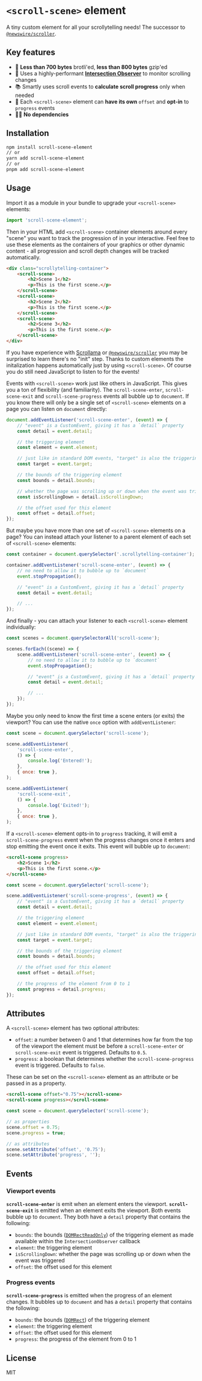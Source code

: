 # `<scroll-scene>` element

A tiny custom element for all your scrollytelling needs! The successor to [`@newswire/scroller`](https://github.com/rdmurphy/scroller).

## Key features

- 🐜 **Less than 700 bytes** brotli'ed, **less than 800 bytes** gzip'ed
- 👀 Uses a highly-performant **[Intersection Observer](https://developer.mozilla.org/en-US/docs/Web/API/Intersection_Observer_API)** to monitor scrolling changes
- 📚 Smartly uses scroll events to **calculate scroll progress** only when needed
- 🌻 Each `<scroll-scene>` element can **have its own** `offset` and **opt-in** to `progress` events
- 🙅🏽‍ **No dependencies**

## Installation

```sh
npm install scroll-scene-element
// or
yarn add scroll-scene-element
// or
pnpm add scroll-scene-element
```

## Usage

Import it as a module in your bundle to upgrade your `<scroll-scene>` elements:

```js
import 'scroll-scene-element';
```

Then in your HTML add `<scroll-scene>` container elements around every "scene" you want to track the progression of in your interactive. Feel free to use these elements as the containers of your graphics or other dynamic content - all progression and scroll depth changes will be tracked automatically.

```html
<div class="scrollytelling-container">
	<scroll-scene>
		<h2>Scene 1</h2>
		<p>This is the first scene.</p>
	</scroll-scene>
	<scroll-scene>
		<h2>Scene 2</h2>
		<p>This is the first scene.</p>
	</scroll-scene>
	<scroll-scene>
		<h2>Scene 3</h2>
		<p>This is the first scene.</p>
	</scroll-scene>
</div>
```

If you have experience with [Scrollama](https://github.com/russellgoldenberg/scrollama) or [`@newswire/scroller`](https://github.com/rdmurphy/scroller) you may be surprised to learn there's no "init" step. Thanks to custom elements the initalization happens automatically just by using `<scroll-scene>`. Of course you do still need JavaScript to listen to for the events!

Events with `<scroll-scene>` work just like others in JavaScript. This gives you a ton of flexibility (and familiarity). The `scroll-scene-enter`, `scroll-scene-exit` and `scroll-scene-progress` events all bubble up to `document`. If you know there will only be a single set of `<scroll-scene>` elements on a page you can listen on `document` directly:

```js
document.addEventListener('scroll-scene-enter', (event) => {
	// "event" is a CustomEvent, giving it has a `detail` property
	const detail = event.detail;

	// the triggering element
	const element = event.element;

	// just like in standard DOM events, "target" is also the triggering element
	const target = event.target;

	// the bounds of the triggering element
	const bounds = detail.bounds;

	// whether the page was scrolling up or down when the event was triggered
	const isScrollingDown = detail.isScrollingDown;

	// the offset used for this element
	const offset = detail.offset;
});
```

But maybe you have more than one set of `<scroll-scene>` elements on a page? You can instead attach your listener to a parent element of each set of `<scroll-scene>` elements:

```js
const container = document.querySelector('.scrollytelling-container');

container.addEventListener('scroll-scene-enter', (event) => {
	// no need to allow it to bubble up to `document`
	event.stopPropagation();

	// "event" is a CustomEvent, giving it has a `detail` property
	const detail = event.detail;

	// ...
});
```

And finally - you can attach your listener to each `<scroll-scene>` element individually:

```js
const scenes = document.querySelectorAll('scroll-scene');

scenes.forEach((scene) => {
	scene.addEventListener('scroll-scene-enter', (event) => {
		// no need to allow it to bubble up to `document`
		event.stopPropagation();

		// "event" is a CustomEvent, giving it has a `detail` property
		const detail = event.detail;

		// ...
	});
});
```

Maybe you only need to know the first time a scene enters (or exits) the viewport? You can use the native `once` option with `addEventListener`:

```js
const scene = document.querySelector('scroll-scene');

scene.addEventListener(
	'scroll-scene-enter',
	() => {
		console.log('Entered!');
	},
	{ once: true },
);

scene.addEventListener(
	'scroll-scene-exit',
	() => {
		console.log('Exited!');
	},
	{ once: true },
);
```

If a `<scroll-scene>` element opts-in to `progress` tracking, it will emit a `scroll-scene-progress` event when the progress changes once it enters and stop emitting the event once it exits. This event will bubble up to `document`:

```html
<scroll-scene progress>
	<h2>Scene 1</h2>
	<p>This is the first scene.</p>
</scroll-scene>
```

```js
const scene = document.querySelector('scroll-scene');

scene.addEventListener('scroll-scene-progress', (event) => {
	// "event" is a CustomEvent, giving it has a `detail` property
	const detail = event.detail;

	// the triggering element
	const element = event.element;

	// just like in standard DOM events, "target" is also the triggering element
	const target = event.target;

	// the bounds of the triggering element
	const bounds = detail.bounds;

	// the offset used for this element
	const offset = detail.offset;

	// the progress of the element from 0 to 1
	const progress = detail.progress;
});
```

## Attributes

A `<scroll-scene>` element has two optional attributes:

- `offset`: a number between 0 and 1 that determines how far from the top of the viewport the element must be before a `scroll-scene-enter` or `scroll-scene-exit` event is triggered. Defaults to `0.5`.
- `progress`: a boolean that determines whether the `scroll-scene-progress` event is triggered. Defaults to `false`.

These can be set on the `<scroll-scene>` element as an attribute or be passed in as a property.

```html
<scroll-scene offset="0.75"></scroll-scene>
<scroll-scene progress></scroll-scene>
```

```js
const scene = document.querySelector('scroll-scene');

// as properties
scene.offset = 0.75;
scene.progress = true;

// as attributes
scene.setAttribute('offset', '0.75');
scene.setAttribute('progress', '');
```

## Events

### Viewport events

**`scroll-scene-enter`** is emit when an element enters the viewport. **`scroll-scene-exit`** is emitted when an element exits the viewport. Both events bubble up to `document`. They both have a `detail` property that contains the following:

- `bounds`: the bounds ([`DOMRectReadOnly`](https://developer.mozilla.org/en-US/docs/Web/API/DOMRectReadOnly)) of the triggering element as made available within the `IntersectionObserver` callback
- `element`: the triggering element
- `isScrollingDown`: whether the page was scrolling up or down when the event was triggered
- `offset`: the offset used for this element

### Progress events

**`scroll-scene-progress`** is emitted when the progress of an element changes. It bubbles up to `document` and has a `detail` property that contains the following:

- `bounds`: the bounds ([`DOMRect`](https://developer.mozilla.org/en-US/docs/Web/API/DOMRect)) of the triggering element
- `element`: the triggering element
- `offset`: the offset used for this element
- `progress`: the progress of the element from 0 to 1

## License

MIT
